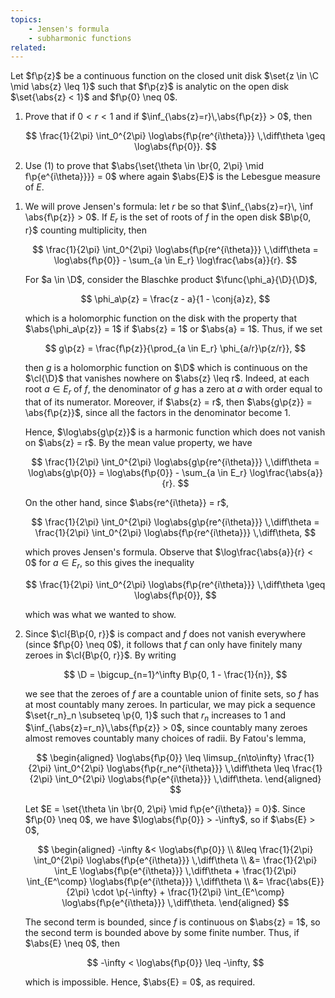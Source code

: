 ```yaml
---
topics:
    - Jensen's formula
    - subharmonic functions
related:
---
```


<problem>

Let $f\p{z}$ be a continuous function on the closed unit disk $\set{z \in \C \mid \abs{z} \leq 1}$ such that $f\p{z}$ is analytic on the open disk $\set{\abs{z} < 1}$ and $f\p{0} \neq 0$.

1. Prove that if $0 < r < 1$ and if $\inf_{\abs{z}=r}\,\abs{f\p{z}} > 0$, then

    $$
    \frac{1}{2\pi} \int_0^{2\pi} \log\abs{f\p{re^{i\theta}}} \,\diff\theta \geq \log\abs{f\p{0}}.
    $$

2. Use (1) to prove that $\abs{\set{\theta \in \br{0, 2\pi} \mid f\p{e^{i\theta}}}} = 0$ where again $\abs{E}$ is the Lebesgue measure of $E$.

</problem>

<solution>

1. We will prove Jensen's formula: let $r$ be so that $\inf_{\abs{z}=r}\, \inf \abs{f\p{z}} > 0$. If $E_r$ is the set of roots of $f$ in the open disk $B\p{0, r}$ counting multiplicity, then

    $$
    \frac{1}{2\pi} \int_0^{2\pi} \log\abs{f\p{re^{i\theta}}} \,\diff\theta
        = \log\abs{f\p{0}} - \sum_{a \in E_r} \log\frac{\abs{a}}{r}.
    $$

    For $a \in \D$, consider the Blaschke product $\func{\phi_a}{\D}{\D}$,

    $$
    \phi_a\p{z} = \frac{z - a}{1 - \conj{a}z},
    $$

    which is a holomorphic function on the disk with the property that $\abs{\phi_a\p{z}} = 1$ if $\abs{z} = 1$ or $\abs{a} = 1$. Thus, if we set

    $$
    g\p{z} = \frac{f\p{z}}{\prod_{a \in E_r} \phi_{a/r}\p{z/r}},
    $$

    then $g$ is a holomorphic function on $\D$ which is continuous on the $\cl{\D}$ that vanishes nowhere on $\abs{z} \leq r$. Indeed, at each root $a \in E_r$ of $f$, the denominator of $g$ has a zero at $a$ with order equal to that of its numerator. Moreover, if $\abs{z} = r$, then $\abs{g\p{z}} = \abs{f\p{z}}$, since all the factors in the denominator become $1$.

    Hence, $\log\abs{g\p{z}}$ is a harmonic function which does not vanish on $\abs{z} = r$. By the mean value property, we have

    $$
    \frac{1}{2\pi} \int_0^{2\pi} \log\abs{g\p{re^{i\theta}}} \,\diff\theta
        = \log\abs{g\p{0}}
        = \log\abs{f\p{0}} - \sum_{a \in E_r} \log\frac{\abs{a}}{r}.
    $$

    On the other hand, since $\abs{re^{i\theta}} = r$,

    $$
    \frac{1}{2\pi} \int_0^{2\pi} \log\abs{g\p{re^{i\theta}}} \,\diff\theta
        = \frac{1}{2\pi} \int_0^{2\pi} \log\abs{f\p{re^{i\theta}}} \,\diff\theta,
    $$

    which proves Jensen's formula. Observe that $\log\frac{\abs{a}}{r} < 0$ for $a \in E_r$, so this gives the inequality

    $$
    \frac{1}{2\pi} \int_0^{2\pi} \log\abs{f\p{re^{i\theta}}} \,\diff\theta
        \geq \log\abs{f\p{0}},
    $$

    which was what we wanted to show.

2. Since $\cl{B\p{0, r}}$ is compact and $f$ does not vanish everywhere (since $f\p{0} \neq 0$), it follows that $f$ can only have finitely many zeroes in $\cl{B\p{0, r}}$. By writing

    $$
    \D = \bigcup_{n=1}^\infty B\p{0, 1 - \frac{1}{n}},
    $$

    we see that the zeroes of $f$ are a countable union of finite sets, so $f$ has at most countably many zeroes. In particular, we may pick a sequence $\set{r_n}_n \subseteq \p{0, 1}$ such that $r_n$ increases to $1$ and $\inf_{\abs{z}=r_n}\,\abs{f\p{z}} > 0$, since countably many zeroes almost removes countably many choices of radii. By Fatou's lemma,

    $$
    \begin{aligned}
       \log\abs{f\p{0}}
           \leq \limsup_{n\to\infty} \frac{1}{2\pi} \int_0^{2\pi} \log\abs{f\p{r_ne^{i\theta}}} \,\diff\theta
           \leq \frac{1}{2\pi} \int_0^{2\pi} \log\abs{f\p{e^{i\theta}}} \,\diff\theta.
    \end{aligned}
    $$

    Let $E = \set{\theta \in \br{0, 2\pi} \mid f\p{e^{i\theta}} = 0}$. Since $f\p{0} \neq 0$, we have $\log\abs{f\p{0}} > -\infty$, so if $\abs{E} > 0$,

    $$
    \begin{aligned}
       -\infty
           &< \log\abs{f\p{0}} \\
           &\leq \frac{1}{2\pi} \int_0^{2\pi} \log\abs{f\p{e^{i\theta}}} \,\diff\theta \\
           &= \frac{1}{2\pi} \int_E \log\abs{f\p{e^{i\theta}}} \,\diff\theta + \frac{1}{2\pi} \int_{E^\comp} \log\abs{f\p{e^{i\theta}}} \,\diff\theta \\
           &= \frac{\abs{E}}{2\pi} \cdot \p{-\infty} + \frac{1}{2\pi} \int_{E^\comp} \log\abs{f\p{e^{i\theta}}} \,\diff\theta.
    \end{aligned}
    $$

    The second term is bounded, since $f$ is continuous on $\abs{z} = 1$, so the second term is bounded above by some finite number. Thus, if $\abs{E} \neq 0$, then

    $$
    -\infty < \log\abs{f\p{0}} \leq -\infty,
    $$

    which is impossible. Hence, $\abs{E} = 0$, as required.

</solution>

